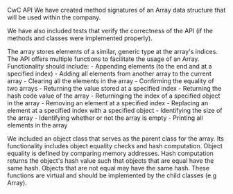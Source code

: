 CwC API
We have created method signatures of an Array data structure that will be used within the company.

We have also included tests that verify the correctness of the API (if the methods and classes were
implemented properly). 

The array stores elements of a similar, generic type <T> at the array's indices. The API offers multiple functions to facilitate the usage of an Array. Functionality should include:
    - Appending elements (to the end and at a specified index)
    - Adding all elements from another array to the current array 
    - Clearing all the elements in the array 
    - Confirming the equality of two arrays 
    - Returning the value stored at a specified index 
    - Returning the hash code value of the array 
    - Returninging the index of a specified object in the array 
    - Removing an element at a specified index 
    - Replacing an element at a specified index with a specified object 
    - Identifying the size of the array 
    - Identifying whether or not the array is empty 
    - Printing all elements in the array 


We included an object class that serves as the parent class for the array. Its functionality includes object equality checks and hash computation. Object equality is defined by comparing memory addresses. Hash computation returns the object's hash value such that objects that are equal have the same hash. Objects that are not equal may have the same hash. These functions are virtual and should be implemented by the child classes (e.g Array).
